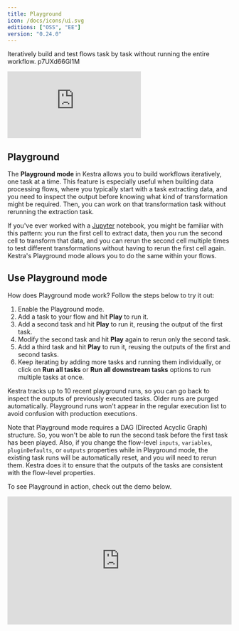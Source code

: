 ```yaml
---
title: Playground
icon: /docs/icons/ui.svg
editions: ["OSS", "EE"]
version: "0.24.0"
---
```


Iteratively build and test flows task by task without running the entire workflow.
p7UXd66GI1M

<div class="video-container">
  <iframe src="https://youtube.com/embed/p7UXd66GI1M" title="YouTube video player" frameborder="0" allow="accelerometer; autoplay; clipboard-write; encrypted-media; gyroscope; picture-in-picture; web-share" referrerpolicy="strict-origin-when-cross-origin" allowfullscreen></iframe>
</div>

## Playground

The **Playground mode** in Kestra allows you to build workflows iteratively, one task at a time. This feature is especially useful when building data processing flows, where you typically start with a task extracting data, and you need to inspect the output before knowing what kind of transformation might be required. Then, you can work on that transformation task without rerunning the extraction task.

If you've ever worked with a [Jupyter](https://jupyter.org/) notebook, you might be familiar with this pattern: you run the first cell to extract data, then you run the second cell to transform that data, and you can rerun the second cell multiple times to test different transformations without having to rerun the first cell again. Kestra's Playground mode allows you to do the same within your flows.

## Use Playground mode

How does Playground mode work? Follow the steps below to try it out:

1. Enable the Playground mode.
2. Add a task to your flow and hit **Play** to run it.
3. Add a second task and hit **Play** to run it, reusing the output of the first task.
4. Modify the second task and hit **Play** again to rerun only the second task.
5. Add a third task and hit **Play** to run it, reusing the outputs of the first and second tasks.
6. Keep iterating by adding more tasks and running them individually, or click on **Run all tasks** or **Run all downstream tasks** options to run multiple tasks at once.

Kestra tracks up to 10 recent playground runs, so you can go back to inspect the outputs of previously executed tasks. Older runs are purged automatically. Playground runs won't appear in the regular execution list to avoid confusion with production executions.

Note that Playground mode requires a DAG (Directed Acyclic Graph) structure. So, you won't be able to run the second task before the first task has been played. Also, if you change the flow-level `inputs`, `variables`, `pluginDefaults`, or `outputs` properties while in Playground mode, the existing task runs will be automatically reset, and you will need to rerun them. Kestra does it to ensure that the outputs of the tasks are consistent with the flow-level properties.

To see Playground in action, check out the demo below.

<div style="position: relative; padding-bottom: calc(48.95833333333333% + 41px); height: 0; width: 100%;"><iframe src="https://demo.arcade.software/LjdQeZY6l0gVWb8zJ3PY?embed&embed_mobile=tab&embed_desktop=inline&show_copy_link=true" title="Playground Demo | Kestra" frameborder="0" loading="lazy" webkitallowfullscreen mozallowfullscreen allowfullscreen allow="clipboard-write" style="position: absolute; top: 0; left: 0; width: 100%; height: 100%; color-scheme: light;" ></iframe></div>
